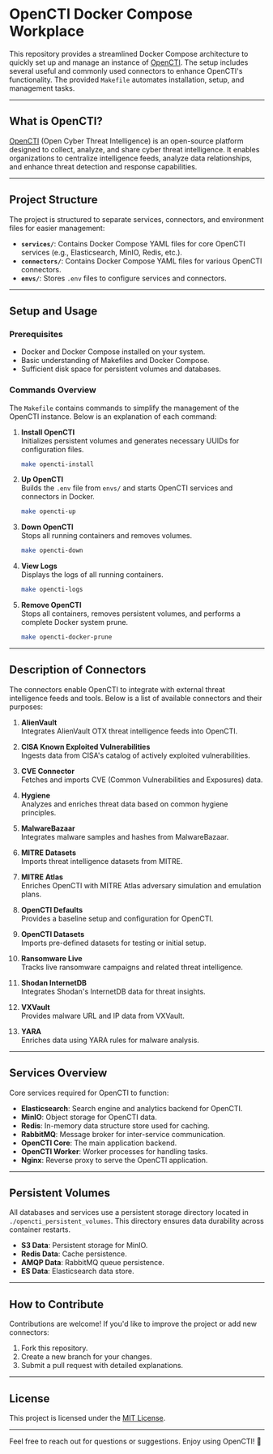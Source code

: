 # OpenCTI Docker Compose Workplace

This repository provides a streamlined Docker Compose architecture to quickly set up and manage an instance of [OpenCTI](https://www.filigran.io/). The setup includes several useful and commonly used connectors to enhance OpenCTI's functionality. The provided `Makefile` automates installation, setup, and management tasks.

---

## What is OpenCTI?

[OpenCTI](https://www.filigran.io/) (Open Cyber Threat Intelligence) is an open-source platform designed to collect, analyze, and share cyber threat intelligence. It enables organizations to centralize intelligence feeds, analyze data relationships, and enhance threat detection and response capabilities.

---

## Project Structure

The project is structured to separate services, connectors, and environment files for easier management:

- **`services/`**: Contains Docker Compose YAML files for core OpenCTI services (e.g., Elasticsearch, MinIO, Redis, etc.).
- **`connectors/`**: Contains Docker Compose YAML files for various OpenCTI connectors.
- **`envs/`**: Stores `.env` files to configure services and connectors.

---

## Setup and Usage

### Prerequisites
- Docker and Docker Compose installed on your system.
- Basic understanding of Makefiles and Docker Compose.
- Sufficient disk space for persistent volumes and databases.

### Commands Overview

The `Makefile` contains commands to simplify the management of the OpenCTI instance. Below is an explanation of each command:

1. **Install OpenCTI**  
   Initializes persistent volumes and generates necessary UUIDs for configuration files.  
   ```bash
   make opencti-install
   ```

2. **Up OpenCTI**  
   Builds the `.env` file from `envs/` and starts OpenCTI services and connectors in Docker.  
   ```bash
   make opencti-up
   ```

3. **Down OpenCTI**  
   Stops all running containers and removes volumes.  
   ```bash
   make opencti-down
   ```

4. **View Logs**  
   Displays the logs of all running containers.  
   ```bash
   make opencti-logs
   ```

5. **Remove OpenCTI**  
   Stops all containers, removes persistent volumes, and performs a complete Docker system prune.  
   ```bash
   make opencti-docker-prune
   ```

---

## Description of Connectors

The connectors enable OpenCTI to integrate with external threat intelligence feeds and tools. Below is a list of available connectors and their purposes:

1. **AlienVault**  
   Integrates AlienVault OTX threat intelligence feeds into OpenCTI.

2. **CISA Known Exploited Vulnerabilities**  
   Ingests data from CISA's catalog of actively exploited vulnerabilities.

3. **CVE Connector**  
   Fetches and imports CVE (Common Vulnerabilities and Exposures) data.

4. **Hygiene**  
   Analyzes and enriches threat data based on common hygiene principles.

5. **MalwareBazaar**  
   Integrates malware samples and hashes from MalwareBazaar.

6. **MITRE Datasets**  
   Imports threat intelligence datasets from MITRE.

7. **MITRE Atlas**  
   Enriches OpenCTI with MITRE Atlas adversary simulation and emulation plans.

8. **OpenCTI Defaults**  
   Provides a baseline setup and configuration for OpenCTI.

9. **OpenCTI Datasets**  
   Imports pre-defined datasets for testing or initial setup.

10. **Ransomware Live**  
    Tracks live ransomware campaigns and related threat intelligence.

11. **Shodan InternetDB**  
    Integrates Shodan's InternetDB data for threat insights.

12. **VXVault**  
    Provides malware URL and IP data from VXVault.

13. **YARA**  
    Enriches data using YARA rules for malware analysis.

---

## Services Overview

Core services required for OpenCTI to function:

- **Elasticsearch**: Search engine and analytics backend for OpenCTI.
- **MinIO**: Object storage for OpenCTI data.
- **Redis**: In-memory data structure store used for caching.
- **RabbitMQ**: Message broker for inter-service communication.
- **OpenCTI Core**: The main application backend.
- **OpenCTI Worker**: Worker processes for handling tasks.
- **Nginx**: Reverse proxy to serve the OpenCTI application.

---

## Persistent Volumes

All databases and services use a persistent storage directory located in `./opencti_persistent_volumes`. This directory ensures data durability across container restarts.

- **S3 Data**: Persistent storage for MinIO.
- **Redis Data**: Cache persistence.
- **AMQP Data**: RabbitMQ queue persistence.
- **ES Data**: Elasticsearch data store.

---

## How to Contribute

Contributions are welcome! If you'd like to improve the project or add new connectors:
1. Fork this repository.
2. Create a new branch for your changes.
3. Submit a pull request with detailed explanations.

---

## License

This project is licensed under the [MIT License](LICENSE).

---

Feel free to reach out for questions or suggestions. Enjoy using OpenCTI! 🚀
